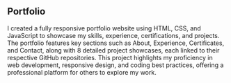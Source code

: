 # <h2>Portfolio</h2>

<p>I created a fully responsive portfolio website using HTML, CSS, and JavaScript to showcase my skills, experience, certifications, and projects. 
The portfolio features key sections such as About, Experience, Certificates, and Contact, along with 8 detailed project showcases, each linked to their 
respective GitHub repositories. This project highlights my proficiency in web development, responsive design, and coding best practices, offering 
a professional platform for others to explore my work.</p>
